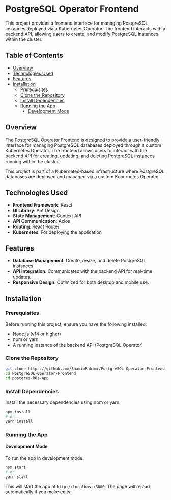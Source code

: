 # PostgreSQL Operator Frontend

This project provides a frontend interface for managing PostgreSQL instances deployed via a Kubernetes Operator. The frontend interacts with a backend API, allowing users to create, and modify PostgreSQL instances within the cluster.

## Table of Contents

- [Overview](#overview)
- [Technologies Used](#technologies-used)
- [Features](#features)
- [Installation](#installation)
  - [Prerequisites](#prerequisites)
  - [Clone the Repository](#clone-the-repository)
  - [Install Dependencies](#install-dependencies)
  - [Running the App](#running-the-app)
    - [Development Mode](#development-mode)

## Overview

The PostgreSQL Operator Frontend is designed to provide a user-friendly interface for managing PostgreSQL databases deployed through a custom Kubernetes Operator. The frontend allows users to interact with the backend API for creating, updating, and deleting PostgreSQL instances running within the cluster.

This project is part of a Kubernetes-based infrastructure where PostgreSQL databases are deployed and managed via a custom Kubernetes Operator.

## Technologies Used

- **Frontend Framework**: React
- **UI Library**: Ant Design
- **State Management**: Context API
- **API Communication**: Axios
- **Routing**: React Router
- **Kubernetes**: For deploying the application

## Features

- **Database Management**: Create, resize, and delete PostgreSQL instances.
- **API Integration**: Communicates with the backend API for real-time updates.
- **Responsive Design**: Optimized for both desktop and mobile use.

## Installation

### Prerequisites

Before running this project, ensure you have the following installed:

- Node.js (v14 or higher)
- npm or yarn
- A running instance of the backend API (PostgreSQL Operator)

### Clone the Repository

```bash
git clone https://github.com/ShamimRahimi/PostgreSQL-Operator-Frontend.git
cd PostgreSQL-Operator-Frontend
cd postgres-k8s-app
```
### Install Dependencies

Install the necessary dependencies using npm or yarn:

```bash
npm install
# or
yarn install
```
### Running the App

#### Development Mode

To run the app in development mode:

```bash
npm start
# or
yarn start
```
This will start the app at `http://localhost:3000`. The page will reload automatically if you make edits.
